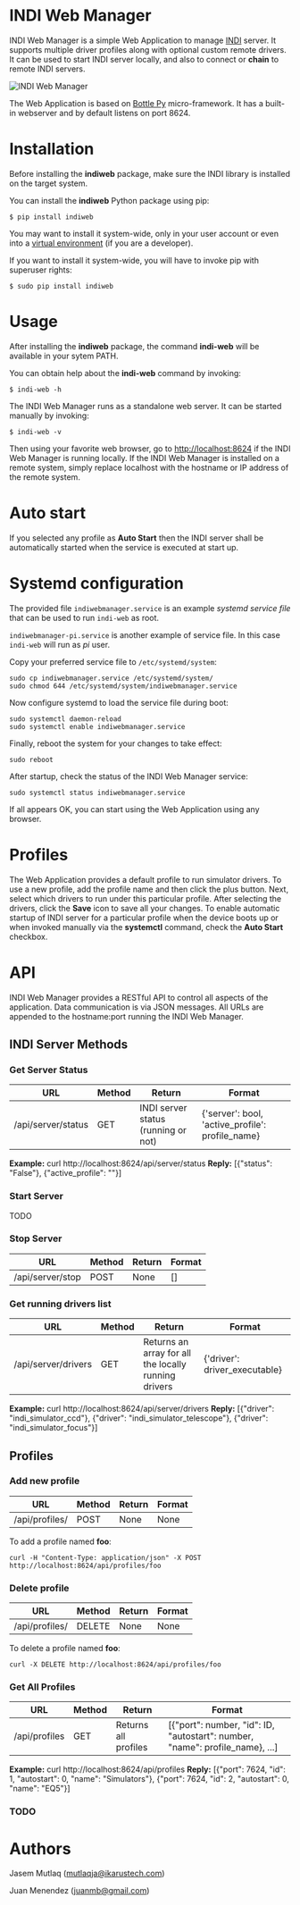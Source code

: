 # INDI Web Manager

INDI Web Manager is a simple Web Application to manage
[INDI](http://www.indilib.org) server. It supports multiple driver profiles
along with optional custom remote drivers. It can be used to start INDI server
locally, and also to connect or **chain** to remote INDI servers.

![INDI Web Manager](http://indilib.org/images/indi/indiwebmanager.png)

The Web Application is based on [Bottle Py](http://bottlepy.org)
micro-framework. It has a built-in webserver and by default listens on port
8624.

# Installation

Before installing the **indiweb** package, make sure the INDI library is
installed on the target system.

You can install the **indiweb** Python package using pip:

```
$ pip install indiweb
```

You may want to install it system-wide, only in your user account or even into
a [virtual environment](https://virtualenv.pypa.io/en/stable/) (if you are a
developer).

If you want to install it system-wide, you will have to invoke pip with
superuser rights:

```
$ sudo pip install indiweb
```

# Usage

After installing the **indiweb** package, the command **indi-web** will be
available in your sytem PATH.

You can obtain help about the **indi-web** command by invoking:

```
$ indi-web -h
```

The INDI Web Manager runs as a standalone web server. It can be started
manually by invoking:

```
$ indi-web -v
```

Then using your favorite web browser, go to
[http://localhost:8624](http://localhost:8624) if the INDI Web Manager is
running locally. If the INDI Web Manager is installed on a remote system,
simply replace localhost with the hostname or IP address of the remote system.

# Auto start

If you selected any profile as **Auto Start** then the INDI server shall be
automatically started when the service is executed at start up.

# Systemd configuration

The provided file `indiwebmanager.service` is an example *systemd service file*
that can be used to run `indi-web` as root.

`indiwebmanager-pi.service` is another example of service file. In this case
`indi-web` will run as *pi* user.

Copy your preferred service file to `/etc/systemd/system`:

```
sudo cp indiwebmanager.service /etc/systemd/system/
sudo chmod 644 /etc/systemd/system/indiwebmanager.service
```

Now configure systemd to load the service file during boot:

```
sudo systemctl daemon-reload
sudo systemctl enable indiwebmanager.service
```

Finally, reboot the system for your changes to take effect:

```
sudo reboot
```

After startup, check the status of the INDI Web Manager service:

```
sudo systemctl status indiwebmanager.service
```

If all appears OK, you can start using the Web Application using any browser.

# Profiles

The Web Application provides a default profile to run simulator drivers. To use
a new profile, add the profile name and then click  the plus button. Next,
select which drivers to run under this particular profile. After selecting the
drivers, click the **Save** icon to save all your changes. To enable automatic
startup of INDI server for a particular profile when the device boots up or
when invoked manually via the **systemctl** command, check the **Auto Start**
checkbox.

# API

INDI Web Manager provides a RESTful API to control all aspects of the
application. Data communication is via JSON messages. All URLs are appended to
the hostname:port running the INDI Web Manager.

## INDI Server Methods

### Get Server Status

 URL | Method | Return | Format
--- | --- | --- | ---
/api/server/status | GET | INDI server status (running or not) | {'server': bool, 'active_profile': profile_name}

**Example:** curl http://localhost:8624/api/server/status
**Reply:** [{"status": "False"}, {"active_profile": ""}]

### Start Server

 TODO

### Stop Server
URL | Method | Return | Format
--- | --- | --- | ---
/api/server/stop | POST | None | []

### Get running drivers list
URL | Method | Return | Format
--- | --- | --- | ---
/api/server/drivers | GET | Returns an array for all the locally running drivers | {'driver': driver_executable}

**Example:** curl http://localhost:8624/api/server/drivers
**Reply:** [{"driver": "indi_simulator_ccd"}, {"driver": "indi_simulator_telescope"}, {"driver": "indi_simulator_focus"}]

## Profiles

### Add new profile
URL | Method | Return | Format
--- | --- | --- | ---
/api/profiles/<name> | POST | None | None

To add a profile named **foo**:

```
curl -H "Content-Type: application/json" -X POST http://localhost:8624/api/profiles/foo
```

### Delete profile
URL | Method | Return | Format
--- | --- | --- | ---
/api/profiles/<name> | DELETE | None | None

To delete a profile named **foo**:

```
curl -X DELETE http://localhost:8624/api/profiles/foo
```

### Get All Profiles

URL | Method | Return | Format
--- | --- | --- | ---
/api/profiles | GET | Returns all profiles | [{"port": number, "id": ID, "autostart": number, "name": profile_name}, ...]

**Example:** curl http://localhost:8624/api/profiles
**Reply:** [{"port": 7624, "id": 1, "autostart": 0, "name": "Simulators"}, {"port": 7624, "id": 2, "autostart": 0, "name": "EQ5"}]

### TODO

# Authors

Jasem Mutlaq (mutlaqja@ikarustech.com)

Juan Menendez (juanmb@gmail.com)
